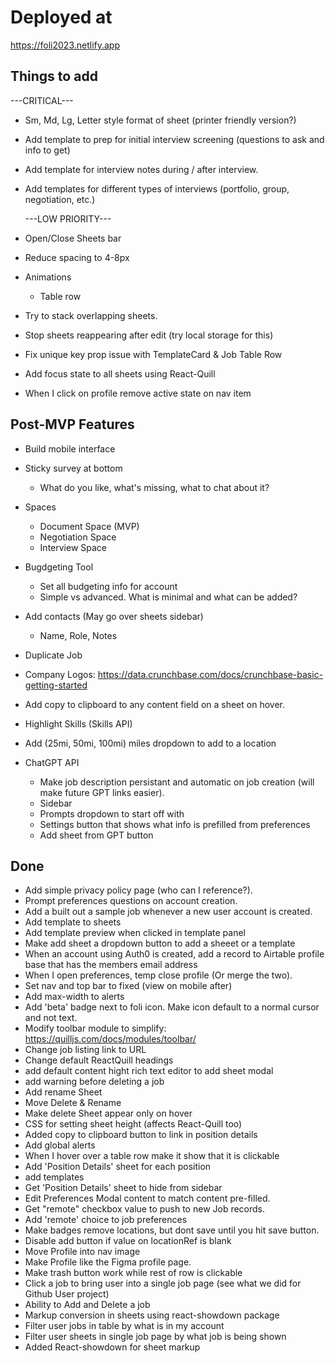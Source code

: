 # Deployed at

https://foli2023.netlify.app

## Things to add

---CRITICAL---

- Sm, Md, Lg, Letter style format of sheet (printer friendly version?)
- Add template to prep for initial interview screening (questions to ask and info to get)
- Add template for interview notes during / after interview.
- Add templates for different types of interviews (portfolio, group, negotiation, etc.)

  ---LOW PRIORITY---

- Open/Close Sheets bar
- Reduce spacing to 4-8px
- Animations
  - Table row
- Try to stack overlapping sheets.
- Stop sheets reappearing after edit (try local storage for this)
- Fix unique key prop issue with TemplateCard & Job Table Row
- Add focus state to all sheets using React-Quill
- When I click on profile remove active state on nav item

## Post-MVP Features

- Build mobile interface

- Sticky survey at bottom

  - What do you like, what's missing, what to chat about it?

- Spaces

  - Document Space (MVP)
  - Negotiation Space
  - Interview Space

- Bugdgeting Tool

  - Set all budgeting info for account
  - Simple vs advanced. What is minimal and what can be added?

- Add contacts (May go over sheets sidebar)

  - Name, Role, Notes

- Duplicate Job
- Company Logos: https://data.crunchbase.com/docs/crunchbase-basic-getting-started
- Add copy to clipboard to any content field on a sheet on hover.
- Highlight Skills (Skills API)
- Add (25mi, 50mi, 100mi) miles dropdown to add to a location

- ChatGPT API
  - Make job description persistant and automatic on job creation (will make future GPT links easier).
  - Sidebar
  - Prompts dropdown to start off with
  - Settings button that shows what info is prefilled from preferences
  - Add sheet from GPT button

## Done

- Add simple privacy policy page (who can I reference?).
- Prompt preferences questions on account creation.
- Add a built out a sample job whenever a new user account is created.
- Add template to sheets
- Add template preview when clicked in template panel
- Make add sheet a dropdown button to add a sheeet or a template
- When an account using Auth0 is created, add a record to Airtable profile base that has the members email address
- When I open preferences, temp close profile (Or merge the two).
- Set nav and top bar to fixed (view on mobile after)
- Add max-width to alerts
- Add 'beta' badge next to foli icon. Make icon default to a normal cursor and not text.
- Modify toolbar module to simplify: https://quilljs.com/docs/modules/toolbar/
- Change job listing link to URL
- Change default ReactQuill headings
- add default content hight rich text editor to add sheet modal
- add warning before deleting a job
- Add rename Sheet
- Move Delete & Rename
- Make delete Sheet appear only on hover
- CSS for setting sheet height (affects React-Quill too)
- Added copy to clipboard button to link in position details
- Add global alerts
- When I hover over a table row make it show that it is clickable
- Add 'Position Details' sheet for each position
- add templates
- Get 'Position Details' sheet to hide from sidebar
- Edit Preferences Modal content to match content pre-filled.
- Get "remote" checkbox value to push to new Job records.
- Add 'remote' choice to job preferences
- Make badges remove locations, but dont save until you hit save button.
- Disable add button if value on locationRef is blank
- Move Profile into nav image
- Make Profile like the Figma profile page.
- Make trash button work while rest of row is clickable
- Click a job to bring user into a single job page (see what we did for Github User project)
- Ability to Add and Delete a job
- Markup conversion in sheets using react-showdown package
- Filter user jobs in table by what is in my account
- Filter user sheets in single job page by what job is being shown
- Added React-showdown for sheet markup

